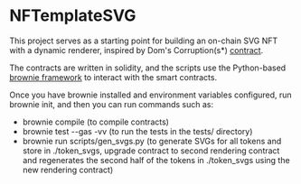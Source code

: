 # NFTemplateSVG

This project serves as a starting point for building an on-chain SVG NFT with a dynamic renderer, inspired by Dom's Corruption(s*) [contract](https://etherscan.io/address/0x5BDf397bB2912859Dbd8011F320a222f79A28d2E).

The contracts are written in solidity, and the scripts use the Python-based [brownie framework](https://eth-brownie.readthedocs.io/en/stable/) to interact with the smart contracts.

Once you have brownie installed and environment variables configured, run brownie init, and then you can run commands such as:
- brownie compile (to compile contracts)
- brownie test --gas -vv (to run the tests in the tests/ directory)
- brownie run scripts/gen_svgs.py (to generate SVGs for all tokens and store in ./token_svgs, upgrade contract to second rendering contract and regenerates the second half of the tokens in ./token_svgs using the new rendering contract)
